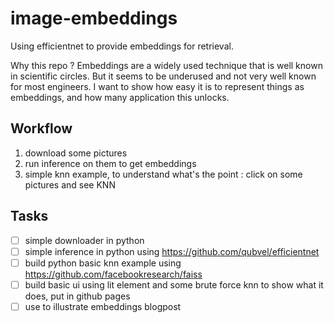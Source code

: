 # image-embeddings
Using efficientnet to provide embeddings for retrieval.

Why this repo ? Embeddings are a widely used technique that is well known in scientific circles. But it seems to be underused and not very well known for most engineers. I want to show how easy it is to represent things as embeddings, and how many application this unlocks.

## Workflow
1. download some pictures
2. run inference on them to get embeddings
3. simple knn example, to understand what's the point : click on some pictures and see KNN

## Tasks

* [ ] simple downloader in python
* [ ] simple inference in python using https://github.com/qubvel/efficientnet
* [ ] build python basic knn example using https://github.com/facebookresearch/faiss
* [ ] build basic ui using lit element and some brute force knn to show what it does, put in github pages
* [ ] use to illustrate embeddings blogpost
